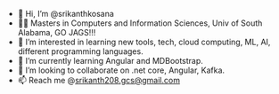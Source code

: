 - 👋 Hi, I’m @srikanthkosana
- 🧑‍🎓 Masters in Computers and Information Sciences, Univ of South Alabama, GO JAGS!!!
- 👀 I’m interested in learning new tools, tech, cloud computing, ML, AI, different programming languages.
- 🌱 I’m currently learning Angular and MDBootstrap.
- 💞️ I’m looking to collaborate on .net core, Angular, Kafka.
- 📫 Reach me @srikanth208.gcs@gmail.com
